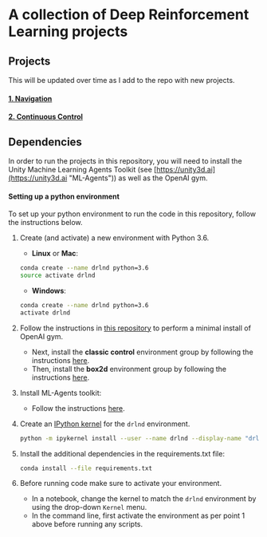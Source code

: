# A collection of Deep Reinforcement Learning projects

## Projects

This will be updated over time as I add to the repo with new projects.

#### [1. Navigation](navigation/)
#### [2. Continuous Control](continuous_control/)


## Dependencies

In order to run the projects in this repository, you will need to install the Unity Machine Learning Agents Toolkit (see [https://unity3d.ai](https://unity3d.ai "ML-Agents")) as well as the OpenAI gym.

#### Setting up a python environment

To set up your python environment to run the code in this repository, follow the instructions below.

1. Create (and activate) a new environment with Python 3.6.

	- __Linux__ or __Mac__: 
	```bash
	conda create --name drlnd python=3.6
	source activate drlnd
	```
	- __Windows__: 
	```bash
	conda create --name drlnd python=3.6 
	activate drlnd
	```
	
2. Follow the instructions in [this repository](https://github.com/openai/gym) to perform a minimal install of OpenAI gym.  
	- Next, install the **classic control** environment group by following the instructions [here](https://github.com/openai/gym#classic-control).
	- Then, install the **box2d** environment group by following the instructions [here](https://github.com/openai/gym#box2d).
	
3. Install ML-Agents toolkit:
    - Follow the instructions [here](https://unity3d.ai "ML-Agents").
    
4. Create an [IPython kernel](http://ipython.readthedocs.io/en/stable/install/kernel_install.html) for the `drlnd` environment.  
    ```bash
    python -m ipykernel install --user --name drlnd --display-name "drlnd"
    ```
    
5. Install the additional dependencies in the requirements.txt file:
    ```bash
    conda install --file requirements.txt
    ```
    
6. Before running code make sure to activate your environment.
    - In a notebook, change the kernel to match the `drlnd` environment by using the drop-down `Kernel` menu.
    - In the command line, first activate the environment as per point 1 above before running any scripts.
    
